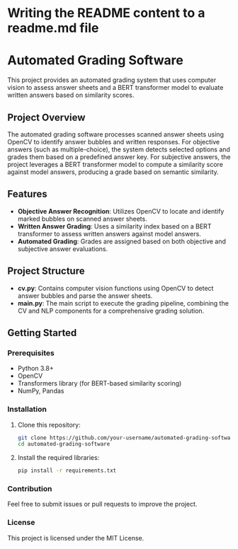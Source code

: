 # Writing the README content to a readme.md file


# Automated Grading Software

This project provides an automated grading system that uses computer vision to assess answer sheets and a BERT transformer model to evaluate written answers based on similarity scores.

## Project Overview

The automated grading software processes scanned answer sheets using OpenCV to identify answer bubbles and written responses. For objective answers (such as multiple-choice), the system detects selected options and grades them based on a predefined answer key. For subjective answers, the project leverages a BERT transformer model to compute a similarity score against model answers, producing a grade based on semantic similarity.

## Features

- **Objective Answer Recognition**: Utilizes OpenCV to locate and identify marked bubbles on scanned answer sheets.
- **Written Answer Grading**: Uses a similarity index based on a BERT transformer to assess written answers against model answers.
- **Automated Grading**: Grades are assigned based on both objective and subjective answer evaluations.

## Project Structure

- **cv.py**: Contains computer vision functions using OpenCV to detect answer bubbles and parse the answer sheets.
- **main.py**: The main script to execute the grading pipeline, combining the CV and NLP components for a comprehensive grading solution.

## Getting Started

### Prerequisites

- Python 3.8+
- OpenCV
- Transformers library (for BERT-based similarity scoring)
- NumPy, Pandas

### Installation

1. Clone this repository:
   ```bash
   git clone https://github.com/your-username/automated-grading-software.git
   cd automated-grading-software
2. Install the required libraries:
   ```bash
   pip install -r requirements.txt

### Contribution

Feel free to submit issues or pull requests to improve the project.

### License

This project is licensed under the MIT License.
 
